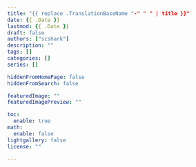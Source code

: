 ```yaml
---
title: "{{ replace .TranslationBaseName "-" " " | title }}"
date: {{ .Date }}
lastmod: {{ .Date }}
draft: false
authors: ["scshark"]
description: ""
tags: []
categories: []
series: []

hiddenFromHomePage: false
hiddenFromSearch: false

featuredImage: ""
featuredImagePreview: ""

toc:
  enable: true
math:
  enable: false
lightgallery: false
license: ""

---
```


<!--more-->
